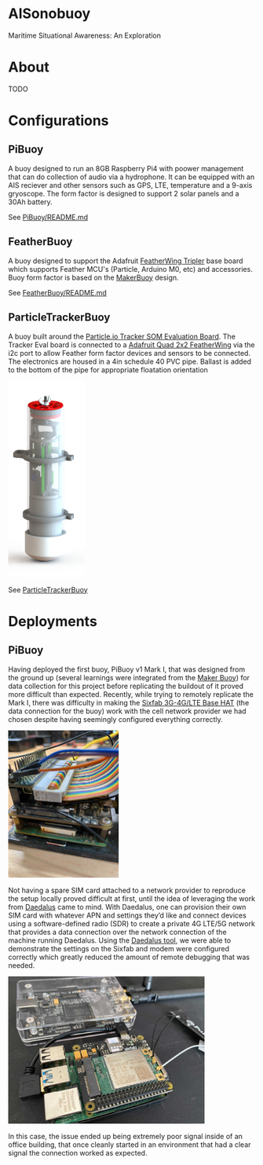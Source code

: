 # AISonobuoy
Maritime Situational Awareness: An Exploration

# About
TODO

# Configurations

## PiBuoy

A buoy designed to run an 8GB Raspberry Pi4 with poower management that can do collection of audio via a hydrophone. It can be equipped with an AIS reciever and other sensors such as GPS, LTE, temperature and a 9-axis gryoscope. The form factor is designed to support 2 solar panels and a 30Ah battery.

See [PiBuoy/README.md](PiBuoy/README.md)

## FeatherBuoy

A buoy designed to support the Adafruit [FeatherWing Tripler](https://www.adafruit.com/product/3417) base board which supports Feather MCU's (Particle, Arduino M0, etc)​ and accessories. Buoy form factor is based on the [MakerBuoy](https://github.com/wjpavalko/Maker-Buoy) design.

See [FeatherBuoy/README.md](FeatherBuoy/README.md)

## ParticleTrackerBuoy

A buoy built around the [Particle.io Tracker SOM Evaluation Board](https://docs.particle.io/datasheets/asset-tracking/tracker-som-eval-board/). The Tracker Eval board is connected to a [Adafruit Quad 2x2 FeatherWing](https://www.adafruit.com/product/4253) via the i2c port to allow Feather form factor devices and sensors to be connected. The electronics are housed in a 4in schedule 40 PVC pipe. Ballast is added to the bottom of the pipe for appropriate floatation orientation

<img src="ParticleTrackerBuoy/media/AISonobuoy.png" alt="particle-tracker-buoy" height="400px" title="particle-tracker-buoy">

See [ParticleTrackerBuoy](ParticleTrackerBuoy)

# Deployments

## PiBuoy

Having deployed the first buoy, PiBuoy v1 Mark I, that was designed from the ground up (several learnings were integrated from the [Maker Buoy](https://www.makerbuoy.com/)) for data collection for this project before replicating the buildout of it proved more difficult than expected. Recently, while trying to remotely replicate the Mark I, there was difficulty in making the [Sixfab 3G-4G/LTE Base HAT](https://sixfab.com/product/raspberry-pi-4g-lte-modem-kit/) (the data connection for the buoy) work with the cell network provider we had chosen despite having seemingly configured everything correctly.

<img src="/docs/img/sixfab_buoy.jpg" height="300" alt="Sixfab HAT on top of a RaspberryPi, additional wiring in the configuration for the buoy"/>

Not having a spare SIM card attached to a network provider to reproduce the setup locally proved difficult at first, until the idea of leveraging the work from [Daedalus]( https://github.com/IQTLabs/Daedalus) came to mind. With Daedalus, one can provision their own SIM card with whatever APN and settings they’d like and connect devices using a software-defined radio (SDR) to create a private 4G LTE/5G network that provides a data connection over the network connection of the machine running Daedalus. Using the [Daedalus tool]( https://github.com/IQTLabs/Daedalus/blob/main/blue/README.md), we were able to demonstrate the settings on the Sixfab and modem were configured correctly which greatly reduced the amount of remote debugging that was needed.

<img src="/docs/img/sixfab_bladerf.jpg" height="300" alt="Sixfab with SIM card on top of a RaspberryPi next to the BladeRF SDR"/>

In this case, the issue ended up being extremely poor signal inside of an office building, that once cleanly started in an environment that had a clear signal the connection worked as expected.
